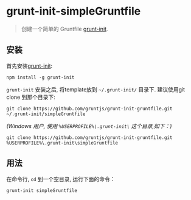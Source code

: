 # grunt-init-simpleGruntfile

> 创建一个简单的 Gruntfile [grunt-init][].

[grunt-init]: http://gruntjs.com/project-scaffolding

## 安装

首先安装[grunt-init]:

```
npm install -g grunt-init
```

`grunt-init` 安装之后, 将template放到 `~/.grunt-init/` 目录下. 建议使用git clone 到那个目录下:

```
git clone https://github.com/gruntjs/grunt-init-gruntfile.git ~/.grunt-init/simpleGruntfile
```

_(Windows 用户, 使用 `%USERPROFILE%\.grunt-init\` 这个目录,如下：)_

```
git clone https://github.com/gruntjs/grunt-init-gruntfile.git %USERPROFILE%\.grunt-init\simpleGruntfile
```

## 用法

在命令行, `cd` 到一个空目录, 运行下面的命令：

```
grunt-init simpleGruntfile
```

